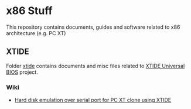# x86 Stuff

This repository contains documents, guides and software related to x86 architecture (e.g. PC XT)


## XTIDE

Folder [xtide](./xtide) contains documents and misc files related to [XTIDE Universal BIOS](https://www.xtideuniversalbios.org/) project.

### Wiki

- [Hard disk emulation over serial port for PC XT clone using XTIDE](https://github.com/charlysan/x86_stuff/wiki/Hard-disk-emulation-over-serial-port-for-PC-XT-clone-using-XTIDE#table-of-contents)

